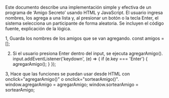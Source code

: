 Este documento describe una implementación simple y efectiva de un programa de ‘Amigo Secreto’ usando HTML y JavaScript. El usuario ingresa nombres, los agrega a una lista y, al presionar un botón o la tecla Enter, el sistema selecciona un participante de forma aleatoria. Se incluyen el código fuente, explicación de la lógica.

1, Guarda los nombres de los amigos que se van agregando. 
const amigos = [];

2. Si el usuario presiona Enter dentro del input, se ejecuta agregarAmigo().
input.addEventListener('keydown', (e) => {
  if (e.key === 'Enter') {
    agregarAmigo();
  }
});


3, Hace que las funciones se puedan usar desde HTML con onclick="agregarAmigo()" o onclick="sortearAmigo()".
window.agregarAmigo = agregarAmigo;
window.sortearAmigo = sortearAmigo;
